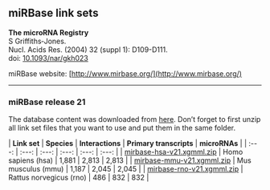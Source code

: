 ## miRBase link sets

**The microRNA Registry<br/>**
S Griffiths‐Jones.<br/>
Nucl. Acids Res. (2004) 32 (suppl 1): D109-D111.<br/>
doi: [10.1093/nar/gkh023](http://doi.org/10.1093/nar/gkh023)

miRBase website: [http://www.mirbase.org/](http://www.mirbase.org/)

---

### miRBase release 21

The database content was downloaded from [here](ftp://mirbase.org/pub/mirbase/21/). Don’t forget to first unzip all link set files that you want to use and put them in the same folder.

| **Link set** | **Species** | **Interactions** | **Primary transcripts** | **microRNAs** |
| :---: | :---: | :---: | :---: | :---: | :---: |
| [mirbase-hsa-v21.xgmml.zip](http://projects.bigcat.unimaas.nl/data/cytargetlinker/linksets/mirbase/mirbase-hsa-v21.xgmml.zip) | Homo sapiens (hsa) | 1,881 | 2,813 | 2,813 |
| [mirbase-mmu-v21.xgmml.zip](http://projects.bigcat.unimaas.nl/data/cytargetlinker/linksets/mirbase/mirbase-mmu-v21.xgmml.zip) | Mus musculus (mmu) | 1,187 | 2,045 | 2,045 | 
| [mirbase-rno-v21.xgmml.zip](http://projects.bigcat.unimaas.nl/data/cytargetlinker/linksets/mirbase/mirbase-rno-v21.xgmml.zip) | Rattus norvegicus (rno) | 486 | 832 | 832 |
